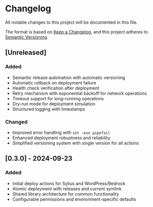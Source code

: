 # Changelog

All notable changes to this project will be documented in this file.

The format is based on [Keep a Changelog](https://keepachangelog.com/en/1.0.0/),
and this project adheres to [Semantic Versioning](https://semver.org/spec/v2.0.0.html).

## [Unreleased]

### Added
- Semantic release automation with automatic versioning
- Automatic rollback on deployment failure
- Health check verification after deployment
- Retry mechanism with exponential backoff for network operations
- Timeout support for long-running operations
- Dry-run mode for deployment simulation
- Structured logging with timestamps

### Changed
- Improved error handling with `set -euo pipefail`
- Enhanced deployment robustness and reliability
- Simplified versioning system with single version for all actions

## [0.3.0] - 2024-09-23

### Added
- Initial deploy actions for Sylius and WordPress/Bedrock
- Atomic deployment with releases and current symlink
- Shared library architecture for common functionality
- Configurable permissions and environment-specific defaults
